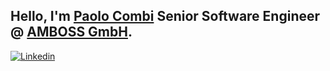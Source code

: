 ## Hello, I'm [Paolo Combi](https://combi.li) Senior Software Engineer @ [AMBOSS GmbH](https://www.amboss.com/). 

[![Linkedin](https://img.shields.io/badge/-LinkedIn-blue?style=flat&logo=Linkedin&logoColor=white&link=https://www.linkedin.com/in/paolocombi/)](https://www.linkedin.com/in/paolocombi/)
